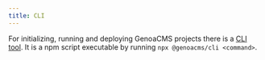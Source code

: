```yaml
---
title: CLI
---
```


For initializing, running and deploying GenoaCMS projects there is a [CLI tool](https://github.com/GenoaCMS/cli). It is a npm script executable by running `npx @genoacms/cli <command>`.
